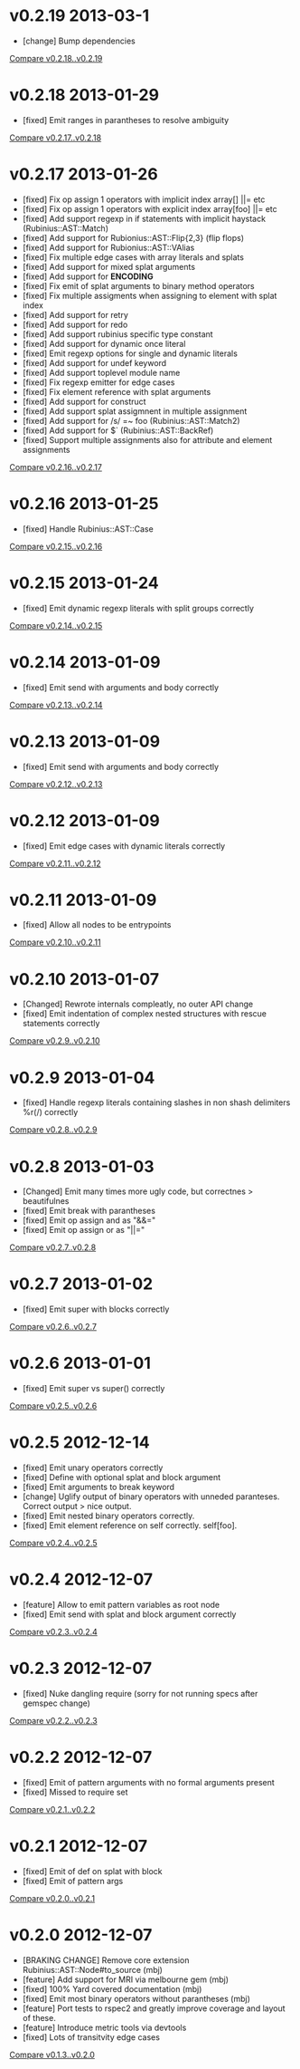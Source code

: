 # v0.2.19 2013-03-1

* [change] Bump dependencies

[Compare v0.2.18..v0.2.19](https://github.com/mbj/to_source/compare/v0.2.18...v0.2.19)

# v0.2.18 2013-01-29

* [fixed] Emit ranges in parantheses to resolve ambiguity

[Compare v0.2.17..v0.2.18](https://github.com/mbj/to_source/compare/v0.2.17...v0.2.18)

# v0.2.17 2013-01-26

* [fixed] Fix op assign 1 operators with implicit index array[] ||= etc
* [fixed] Fix op assign 1 operators with explicit index array[foo] ||= etc
* [fixed] Add support regexp in if statements with implicit haystack (Rubinius::AST::Match)
* [fixed] Add support for Rubionius::AST::Flip{2,3} (flip flops)
* [fixed] Add support for Rubionius::AST::VAlias
* [fixed] Fix multiple edge cases with array literals and splats
* [fixed] Add support for mixed splat arguments 
* [fixed] Add support for __ENCODING__
* [fixed] Fix emit of splat arguments to binary method operators
* [fixed] Fix multiple assigments when assigning to element with splat index
* [fixed] Add support for retry
* [fixed] Add support for redo
* [fixed] Add support rubinius specific type constant
* [fixed] Add support for dynamic once literal
* [fixed] Emit regexp options for single and dynamic literals
* [fixed] Add support for undef keyword
* [fixed] Add support toplevel module name
* [fixed] Fix regexp emitter for edge cases
* [fixed] Fix element reference with splat arguments
* [fixed] Add support for construct
* [fixed] Add support splat assigmnent in multiple assignment
* [fixed] Add support for /s/ =~ foo (Rubinius::AST::Match2)
* [fixed] Add support for $` (Rubinius::AST::BackRef)
* [fixed] Support multiple assignments also for attribute and element assignments

[Compare v0.2.16..v0.2.17](https://github.com/mbj/to_source/compare/v0.2.16...v0.2.17)

# v0.2.16 2013-01-25

* [fixed] Handle Rubinius::AST::Case

[Compare v0.2.15..v0.2.16](https://github.com/mbj/to_source/compare/v0.2.15...v0.2.16)

# v0.2.15 2013-01-24

* [fixed] Emit dynamic regexp literals with split groups correctly

[Compare v0.2.14..v0.2.15](https://github.com/mbj/to_source/compare/v0.2.14...v0.2.15)

# v0.2.14 2013-01-09

* [fixed] Emit send with arguments and body correctly

[Compare v0.2.13..v0.2.14](https://github.com/mbj/to_source/compare/v0.2.13...v0.2.14)

# v0.2.13 2013-01-09

* [fixed] Emit send with arguments and body correctly

[Compare v0.2.12..v0.2.13](https://github.com/mbj/to_source/compare/v0.2.12...v0.2.13)

# v0.2.12 2013-01-09

* [fixed] Emit edge cases with dynamic literals correctly

[Compare v0.2.11..v0.2.12](https://github.com/mbj/to_source/compare/v0.2.11...v0.2.12)

# v0.2.11 2013-01-09

* [fixed] Allow all nodes to be entrypoints

[Compare v0.2.10..v0.2.11](https://github.com/mbj/to_source/compare/v0.2.10...v0.2.11)

# v0.2.10 2013-01-07

* [Changed] Rewrote internals compleatly, no outer API change
* [fixed] Emit indentation of complex nested structures with rescue statements correctly

[Compare v0.2.9..v0.2.10](https://github.com/mbj/to_source/compare/v0.2.9...v0.2.10)

# v0.2.9 2013-01-04

* [fixed] Handle regexp literals containing slashes in non shash delimiters %r(/) correctly

[Compare v0.2.8..v0.2.9](https://github.com/mbj/to_source/compare/v0.2.8...v0.2.9)

# v0.2.8 2013-01-03

* [Changed] Emit many times more ugly code, but correctnes > beautifulnes
* [fixed] Emit break with parantheses
* [fixed] Emit op assign and as "&&="
* [fixed] Emit op assign or as "||="

[Compare v0.2.7..v0.2.8](https://github.com/mbj/to_source/compare/v0.2.7...v0.2.8)

# v0.2.7 2013-01-02

* [fixed] Emit super with blocks correctly

[Compare v0.2.6..v0.2.7](https://github.com/mbj/to_source/compare/v0.2.6...v0.2.7)

# v0.2.6 2013-01-01

* [fixed] Emit super vs super() correctly

[Compare v0.2.5..v0.2.6](https://github.com/mbj/to_source/compare/v0.2.5...v0.2.6)

# v0.2.5 2012-12-14

* [fixed] Emit unary operators correctly
* [fixed] Define with optional splat and block argument
* [fixed] Emit arguments to break keyword
* [change] Uglify output of binary operators with unneded paranteses. Correct output > nice output.
* [fixed] Emit nested binary operators correctly.
* [fixed] Emit element reference on self correctly. self[foo].

[Compare v0.2.4..v0.2.5](https://github.com/mbj/to_source/compare/v0.2.4...v0.2.5)

# v0.2.4 2012-12-07

* [feature] Allow to emit pattern variables as root node
* [fixed] Emit send with splat and block argument correctly

[Compare v0.2.3..v0.2.4](https://github.com/mbj/to_source/compare/v0.2.3...v0.2.4)

# v0.2.3 2012-12-07

* [fixed] Nuke dangling require  (sorry for not running specs after gemspec change)

[Compare v0.2.2..v0.2.3](https://github.com/mbj/to_source/compare/v0.2.2...v0.2.3)

# v0.2.2 2012-12-07

* [fixed] Emit of pattern arguments with no formal arguments present
* [fixed] Missed to require set

[Compare v0.2.1..v0.2.2](https://github.com/mbj/to_source/compare/v0.2.1...v0.2.2)

# v0.2.1 2012-12-07

* [fixed] Emit of def on splat with block
* [fixed] Emit of pattern args 

[Compare v0.2.0..v0.2.1](https://github.com/mbj/to_source/compare/v0.2.0...v0.2.1)

# v0.2.0 2012-12-07

* [BRAKING CHANGE] Remove core extension Rubinius::AST::Node#to_source (mbj)
* [feature] Add support for MRI via melbourne gem (mbj)
* [fixed] 100% Yard covered documentation (mbj)
* [fixed] Emit most binary operators without parantheses (mbj)
* [feature] Port tests to rspec2 and greatly improve coverage and layout of these.
* [feature] Introduce metric tools via devtools
* [fixed] Lots of transitvity edge cases

[Compare v0.1.3..v0.2.0](https://github.com/mbj/to_source/ompare/v0.1.3...v0.2.0)
